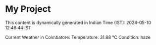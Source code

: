 # My Project

This content is dynamically generated in Indian Time (IST): 2024-05-10 12:46:44 IST


Current Weather in Coimbatore:
Temperature: 31.88 °C
Condition: haze
